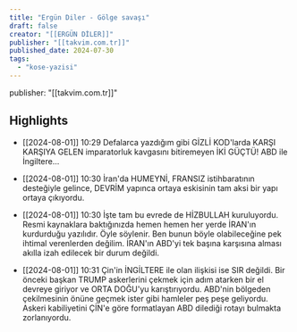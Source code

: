 ```yaml
---
title: "Ergün Diler - Gölge savaşı"
draft: false
creator: "[[ERGÜN DİLER]]"
publisher: "[[takvim.com.tr]]"
published_date: 2024-07-30
tags:
  - "kose-yazisi"
---
```

publisher: "[[takvim.com.tr]]"


## Highlights
* [[2024-08-01]] 10:29  Defalarca yazdığım gibi GİZLİ KOD'larda KARŞI KARŞIYA GELEN imparatorluk kavgasını bitiremeyen İKİ GÜÇTÜ! ABD ile İngiltere...

* [[2024-08-01]] 10:30  İran'da HUMEYNİ, FRANSIZ istihbaratının desteğiyle gelince, DEVRİM yapınca ortaya eskisinin tam aksi bir yapı ortaya çıkıyordu.

* [[2024-08-01]] 10:30  İşte tam bu evrede de HİZBULLAH kuruluyordu. Resmi kaynaklara baktığınızda hemen hemen her yerde İRAN'ın kurdurduğu yazılıdır. Öyle söylenir. Ben bunun böyle olabileceğine pek ihtimal verenlerden değilim. İRAN'ın ABD'yi tek başına karşısına alması akılla izah edilecek bir durum değildi.

* [[2024-08-01]] 10:31  Çin'in İNGİLTERE ile olan ilişkisi ise SIR değildi. Bir önceki başkan TRUMP askerlerini çekmek için adım atarken bir el devreye giriyor ve ORTA DOĞU'yu karıştırıyordu. ABD'nin bölgeden çekilmesinin önüne geçmek ister gibi hamleler peş peşe geliyordu. Askeri kabiliyetini ÇİN'e göre formatlayan ABD dilediği rotayı bulmakta zorlanıyordu.

